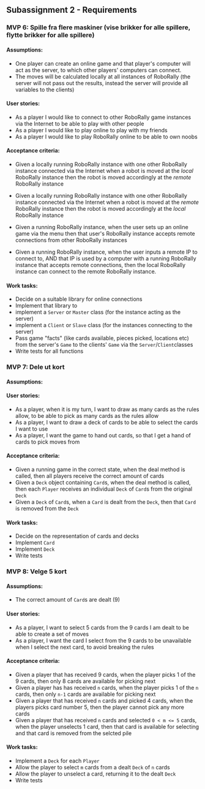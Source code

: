 ## Subassignment 2 - Requirements
### MVP 6: Spille fra flere maskiner (vise brikker for alle spillere, flytte brikker for alle spillere)
#### Assumptions:
- One player can create an online game and that player's computer will act as the server, to which other players' computers can connect.
- The moves will be calculated locally at all instances of RoboRally (the server will not pass out the results, instead the server will provide all variables to the clients)

#### User stories:
- As a player I would like to connect to other RoboRally game instances via the Internet to be able to play with other people
- As a player I would like to play online to play with my friends
- As a player I would like to play RoboRally online to be able to own noobs

#### Acceptance criteria:
- Given a locally running RoboRally instance
with one other RoboRally instance connected via the Internet
when a robot is moved at the _local_ RoboRally instance
then the robot is moved accordingly at the _remote_ RoboRally instance

- Given a locally running RoboRally instance
with one other RoboRally instance connected via the Internet
when a robot is moved at the _remote_ RoboRally instance
then the robot is moved accordingly at the _local_ RoboRally instance

- Given a running RoboRally instance,
when the user sets up an online game via the menu
then that user's RoboRally instance accepts remote connections from other RoboRally instances

- Given a running RoboRally instance,
when the user inputs a remote IP to connect to,
AND that IP is used by a computer with a running RoboRally instance that accepts remote connections,
then the local RoboRally instance can connect to the remote RoboRally instance.

#### Work tasks:
- Decide on a suitable library for online connections
- Implement that library to
- implement a `Server` or `Master` class (for the instance acting as the server)
- implement a `Client` or `Slave` class (for the instances connecting to the server)
- Pass game "facts" (like cards available, pieces picked, locations etc) from the server's `Game` to the clients' `Game` via the `Server`/`Client`classes
- Write tests for all functions

### MVP 7: Dele ut kort
#### Assumptions:

#### User stories:
- As a player, when it is my turn, I want to draw as many cards as the rules allow, to be able to pick as many cards as the rules allow
- As a player, I want to draw a deck of cards to be able to select the cards I want to use
- As a player, I want the game to hand out cards, so that I get a hand of cards to pick moves from

#### Acceptance criteria:
- Given a running game in the correct state, when the deal method is called, then all players receive the correct amount of cards
- Given a `Deck` object containing `Card`s, when the deal method is called, then each `Player` receives an individual `Deck` of `Card`s from the original `Deck`
- Given a `Deck` of `Card`s, when a `Card` is dealt from the `Deck`, then that `Card` is removed from the `Deck`

#### Work tasks:
- Decide on the representation of cards and decks
- Implement `Card`
- Implement `Deck`
- Write tests

### MVP 8: Velge 5 kort
#### Assumptions:
- The correct amount of `Card`s are dealt (9)

#### User stories:
- As a player, I want to select 5 cards from the 9 cards I am dealt to be able to create a set of moves
- As a player, I want the card I select from the 9 cards to be unavailable when I select the next card, to avoid breaking the rules

#### Acceptance criteria:
- Given a player that has received 9 cards,
    when the player picks 1 of the 9 cards,
    then only 8 cards are available for picking next
- Given a player has has received `n` cards,
    when the player picks 1 of the `n` cards,
    then only `n-1` cards are available for picking next
- Given a player that has received `n` cards
    and picked 4 cards,
    when the players picks card number 5,
    then the player cannot pick any more cards
- Given a player that has received `n` cards
    and selected `0 < m <= 5` cards,
    when the player unselects 1 card, 
    then that card is available for selecting
    and that card is removed from the selcted pile
  
#### Work tasks:
- Implement a `Deck` for each `Player`
- Allow the player to select `m` cards from a dealt `Deck` of `n` cards
- Allow the player to unselect a card, returning it to the dealt `Deck`
- Write tests
